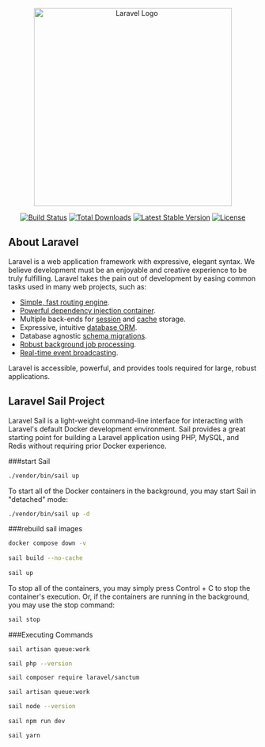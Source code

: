 <p align="center"><a href="https://laravel.com" target="_blank"><img src="https://raw.githubusercontent.com/laravel/art/master/logo-lockup/5%20SVG/2%20CMYK/1%20Full%20Color/laravel-logolockup-cmyk-red.svg" width="400" alt="Laravel Logo"></a></p>

<p align="center">
<a href="https://github.com/laravel/framework/actions"><img src="https://github.com/laravel/framework/workflows/tests/badge.svg" alt="Build Status"></a>
<a href="https://packagist.org/packages/laravel/framework"><img src="https://img.shields.io/packagist/dt/laravel/framework" alt="Total Downloads"></a>
<a href="https://packagist.org/packages/laravel/framework"><img src="https://img.shields.io/packagist/v/laravel/framework" alt="Latest Stable Version"></a>
<a href="https://packagist.org/packages/laravel/framework"><img src="https://img.shields.io/packagist/l/laravel/framework" alt="License"></a>
</p>

## About Laravel

Laravel is a web application framework with expressive, elegant syntax. We believe development must be an enjoyable and creative experience to be truly fulfilling. Laravel takes the pain out of development by easing common tasks used in many web projects, such as:

- [Simple, fast routing engine](https://laravel.com/docs/routing).
- [Powerful dependency injection container](https://laravel.com/docs/container).
- Multiple back-ends for [session](https://laravel.com/docs/session) and [cache](https://laravel.com/docs/cache) storage.
- Expressive, intuitive [database ORM](https://laravel.com/docs/eloquent).
- Database agnostic [schema migrations](https://laravel.com/docs/migrations).
- [Robust background job processing](https://laravel.com/docs/queues).
- [Real-time event broadcasting](https://laravel.com/docs/broadcasting).

Laravel is accessible, powerful, and provides tools required for large, robust applications.

## Laravel Sail Project
Laravel Sail is a light-weight command-line interface for interacting with Laravel's default Docker development environment. Sail provides a great starting point for building a Laravel application using PHP, MySQL, and Redis without requiring prior Docker experience.

###start Sail
```bash
./vendor/bin/sail up
```
To start all of the Docker containers in the background, you may start Sail in "detached" mode:
```bash
./vendor/bin/sail up -d
```


###rebuild sail images
```bash
docker compose down -v
 
sail build --no-cache
 
sail up
```

To stop all of the containers, you may simply press Control + C to stop the container's execution. Or, if the containers are running in the background, you may use the stop command:

```bash
sail stop
```

###Executing Commands
```bash
sail artisan queue:work

sail php --version

sail composer require laravel/sanctum

sail artisan queue:work

sail node --version
 
sail npm run dev

sail yarn
```

